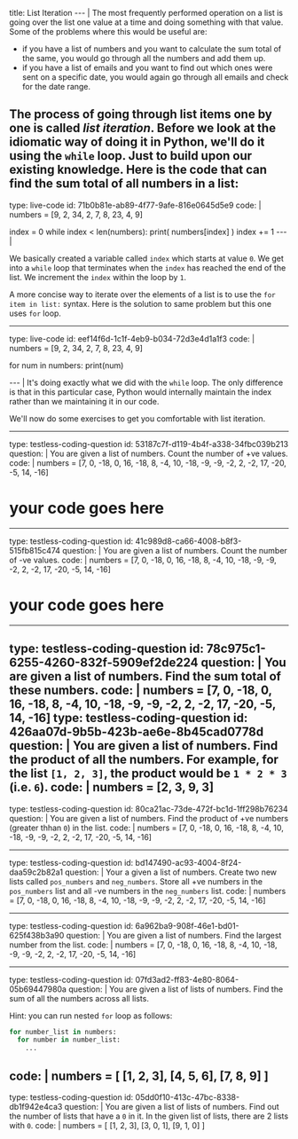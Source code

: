 title: List Iteration
--- |
  The most frequently performed operation on a list is going over the list one value at a time and doing something with that value. Some of the problems where this would be useful are:
  * if you have a list of numbers and you want to calculate the sum total of the same, you would go through all the numbers and add them up.
  * if you have a list of emails and you want to find out which ones were sent on a specific date, you would again go through all emails and check for the date range.

  The process of going through list items one by one is called _list iteration_. Before we look at the idiomatic way of doing it in Python, we'll do it using the `while` loop. Just to build upon our existing knowledge. Here is the code that can find the sum total of all numbers in a list:
---
type: live-code
id: 71b0b81e-ab89-4f77-9afe-816e0645d5e9
code: |
  numbers = [9, 2, 34, 2, 7, 8, 23, 4, 9]

  index = 0
  while index < len(numbers):
    print( numbers[index] )
    index += 1
--- |

  We basically created a variable called `index` which starts at value `0`. We get into a `while` loop that terminates when the `index` has reached the end of the list. We increment the `index` within the loop by `1`.

  A more concise way to iterate over the elements of a list is to use the `for item in list:` syntax. Here is the solution to same problem but this one uses `for` loop.

---
type: live-code
id: eef14f6d-1c1f-4eb9-b034-72d3e4d1a1f3
code: |
  numbers = [9, 2, 34, 2, 7, 8, 23, 4, 9]

  for num in numbers:
    print(num)

--- |
  It's doing exactly what we did with the `while` loop. The only difference is that in this particular case, Python would internally maintain the index rather than we maintaining it in our code.

  We'll now do some exercises to get you comfortable with list iteration.

---
type: testless-coding-question
id: 53187c7f-d119-4b4f-a338-34fbc039b213
question: |
  You are given a list of numbers. Count the number of +ve values.
code: |
  numbers = [7,   0, -18,   0,  16, -18,   8,  -4,  10, -18,  -9,  -9,  -2,
         2,  -2,  17, -20,  -5,  14, -16]

  # your code goes here

---
type: testless-coding-question
id: 41c989d8-ca66-4008-b8f3-515fb815c474
question: |
  You are given a list of numbers. Count the number of -ve values.
code: |
  numbers = [7,   0, -18,   0,  16, -18,   8,  -4,  10, -18,  -9,  -9,  -2,
         2,  -2,  17, -20,  -5,  14, -16]

  # your code goes here

---
type: testless-coding-question
id: 78c975c1-6255-4260-832f-5909ef2de224
question: |
  You are given a list of numbers. Find the sum total of these numbers.
code: |
  numbers = [7,   0, -18,   0,  16, -18,   8,  -4,  10, -18,  -9,  -9,  -2,
      2,  -2,  17, -20,  -5,  14, -16]
type: testless-coding-question
id: 426aa07d-9b5b-423b-ae6e-8b45cad0778d
question: |
  You are given a list of numbers. Find the product of all the numbers. For example, for the list `[1, 2, 3]`, the product would be `1 * 2 * 3` (i.e. `6`).
code: |
  numbers = [2, 3, 9, 3]
---
type: testless-coding-question
id: 80ca21ac-73de-472f-bc1d-1ff298b76234
question: |
  You are given a list of numbers. Find the product of +ve numbers (greater thhan `0`) in the list.
code: |
  numbers = [7,   0, -18,   0,  16, -18,   8,  -4,  10, -18,  -9,  -9,  -2,
      2,  -2,  17, -20,  -5,  14, -16]

---
type: testless-coding-question
id: bd147490-ac93-4004-8f24-daa59c2b82a1
question: |
  Your a given a list of numbers. Create two new lists called `pos_numbers` and `neg_numbers`. Store all +ve numbers in the `pos_numbers` list and all -ve numbers in the `neg_numbers` list.
code: |
  numbers = [7,   0, -18,   0,  16, -18,   8,  -4,  10, -18,  -9,  -9,  -2,
        2,  -2,  17, -20,  -5,  14, -16]

---
type: testless-coding-question
id: 6a962ba9-908f-46e1-bd01-625f438b3a90
question: |
  You are given a list of numbers. Find the largest number from the list.
code: |
  numbers = [7,   0, -18,   0,  16, -18,   8,  -4,  10, -18,  -9,  -9,  -2,
        2,  -2,  17, -20,  -5,  14, -16]

---
type: testless-coding-question
id: 07fd3ad2-ff83-4e80-8064-05b69447980a
question: |
  You are given a list of lists of numbers. Find the sum of all the numbers across all lists.

  Hint: you can run nested `for` loop as follows:
  ```Python
  for number_list in numbers:
    for number in number_list:
      ...
  ```
code: |
  numbers = [
    [1, 2, 3],
    [4, 5, 6],
    [7, 8, 9]
  ]
---
type: testless-coding-question
id: 05dd0f10-413c-47bc-8338-db1f942e4ca3
question: |
  You are given a list of lists of numbers. Find out the number of lists that have a `0` in it. In the given list of lists, there are 2 lists with `0`.
code: |
  numbers = [
    [1, 2, 3],
    [3, 0, 1],
    [9, 1, 0]
  ]
